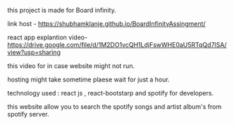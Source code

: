 this project is made for Board infinity.

link host - https://shubhamklanje.github.io/BoardInfinityAssingment/

react app explantion video- https://drive.google.com/file/d/1M2DO1vcQH1LdjFswWHE0aU5RTqQd7lSA/view?usp=sharing

this video for in case website might not run.

hosting might take sometime plaese wait for just a hour.

technology used : react js , react-bootstarp and spotify for developers.

this website allow you to search the spotify songs and artist album's from spotify server.
